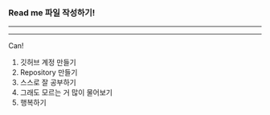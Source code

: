 ### Read me 파일 작성하기!

- - -

***

Can!

1. 깃허브 계정 만들기
2. Repository 만들기
3. 스스로 잘 공부하기
4. 그래도 모르는 거 많이 물어보기
5. 행복하기
